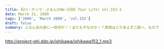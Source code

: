 ```yaml
---
title: 石川・ホンマ・ぶるんのBe-SIDE Your Life! vol.152-1
date: March 31, 2009
tags: ['2009', 'March 2009', 'vol.152']
draft: false
summary: ぶるん氏の身に一体何が！！またもやなのか！？真相はとりあえず二部へ、なのですが、月曜の収録は久しぶりの夕方でした。NAMAE
---
```


http://project-phi.ddo.jp/ishikawa/ishikawa152_1.mp3